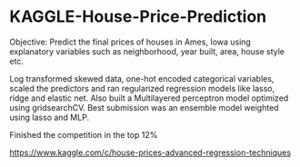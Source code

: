 # KAGGLE-House-Price-Prediction
Objective: Predict the final prices of houses in Ames, Iowa using explanatory variables such as neighborhood, year built, area, house style etc.

Log transformed skewed data, one-hot encoded categorical variables, scaled the predictors and ran regularized regression models like lasso, ridge and elastic net. Also built a Multilayered perceptron model optimized using gridsearchCV. Best submission was an ensemble model weighted using lasso and MLP. 

Finished the competition in the top 12%

https://www.kaggle.com/c/house-prices-advanced-regression-techniques
